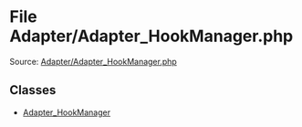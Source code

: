 File Adapter/Adapter_HookManager.php
=========

Source: [Adapter/Adapter_HookManager.php](https://github.com/PrestaShop/PrestaShop/blob/1.6.1.3/Adapter/Adapter_HookManager.php)


Classes
-------

* [Adapter_HookManager](class.Adapter_HookManager.md)

